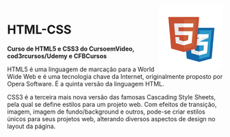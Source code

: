 <img src="kisspng-web-development-html5-video-css3-software-developm-frontend-web-development-5b1a5b0679f497.2735953915284538944995.png" align="right" width="150">

# HTML-CSS

<strong>Curso de HTML5 e CSS3 do CursoemVideo, cod3rcursos/Udemy e CFBCursos</strong>

HTML5 é uma linguagem de marcação para a World Wide Web e é uma tecnologia chave da Internet, originalmente proposto por Opera Software. É a quinta versão da linguagem HTML.

CSS3 é a terceira mais nova versão das famosas Cascading Style Sheets, pela qual se define estilos para um projeto web. Com efeitos de transição, imagem, imagem de fundo/background e outros, pode-se criar estilos únicos para seus projetos web, alterando diversos aspectos de design no layout da página. 